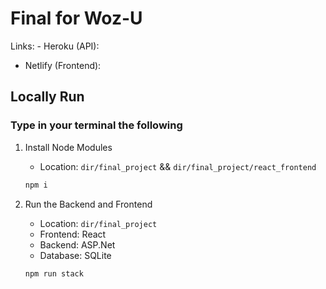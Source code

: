 # Final for Woz-U

Links: - Heroku (API):

- Netlify (Frontend):

## Locally Run

### Type in your terminal the following

1. Install Node Modules

   - Location: `dir/final_project` && `dir/final_project/react_frontend`

   ```zsh
   npm i
   ```

2. Run the Backend and Frontend

   - Location: `dir/final_project`
   - Frontend: React
   - Backend: ASP.Net
   - Database: SQLite

   ```zsh
   npm run stack
   ```

